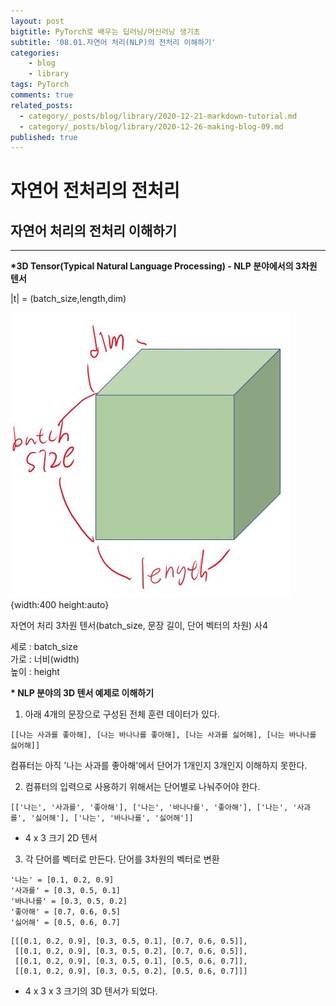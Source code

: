 ```yaml
---
layout: post
bigtitle: PyTorch로 배우는 딥러닝/머신러닝 생기초
subtitle: '08.01.자연어 처리(NLP)의 전처리 이해하기'
categories:
    - blog
    - library
tags: PyTorch
comments: true
related_posts:
  - category/_posts/blog/library/2020-12-21-markdown-tutorial.md
  - category/_posts/blog/library/2020-12-26-making-blog-09.md
published: true
---
```


# 자연어 전처리의 전처리
## 자연어 처리의 전처리 이해하기
---

**\*3D Tensor(Typical Natural Language Processing) - NLP 분야에서의 3차원 텐서**

|t| = (batch_size,length,dim)

![0102_04](/assets/img/Blog/library/pytorch_basic/0102_04.JPG){width:400 height:auto}

자연어 처리 3차원 텐서(batch_size, 문장 길이, 단어 벡터의 차원) 사4

세로 : batch_size  
가로 : 너비(width)  
높이 : height

**\* NLP 분야의 3D 텐서 예제로 이해하기**

1. 아래 4개의 문장으로 구성된 전체 훈련 데이터가 있다.
~~~
[[나는 사과를 좋아해], [나는 바나나를 좋아해], [나는 사과를 싫어해], [나는 바나나를 싫어해]]
~~~

컴퓨터는 아직 '나는 사과를 좋아해'에서 단어가 1개인지 3개인지 이해하지 못한다.  

2. 컴퓨터의 입력으로 사용하기 위해서는 단어별로 나눠주어야 한다.

~~~
[['나는', '사과를', '좋아해'], ['나는', '바나나를', '좋아해'], ['나는', '사과를', '싫어해'], ['나는', '바나나를', '싫어해']]
~~~
+ 4 x 3 크기 2D 텐서

3. 각 단어를 벡터로 만든다.
단어를 3차원의 벡터로 변환

~~~
'나는' = [0.1, 0.2, 0.9]
'사과를' = [0.3, 0.5, 0.1]
'바나나를' = [0.3, 0.5, 0.2]
'좋아해' = [0.7, 0.6, 0.5]
'싫어해' = [0.5, 0.6, 0.7]
~~~

~~~
[[[0.1, 0.2, 0.9], [0.3, 0.5, 0.1], [0.7, 0.6, 0.5]],
 [[0.1, 0.2, 0.9], [0.3, 0.5, 0.2], [0.7, 0.6, 0.5]],
 [[0.1, 0.2, 0.9], [0.3, 0.5, 0.1], [0.5, 0.6, 0.7]],
 [[0.1, 0.2, 0.9], [0.3, 0.5, 0.2], [0.5, 0.6, 0.7]]]
~~~
+ 4 x 3 x 3 크기의 3D 텐서가 되었다.
